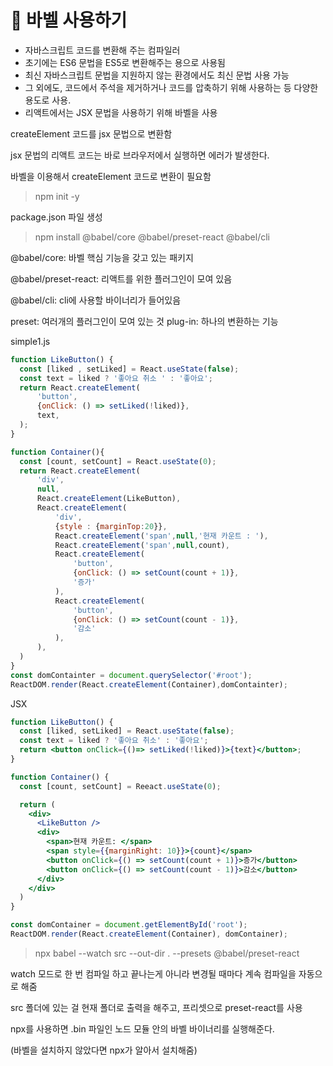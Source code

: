 # :construction_worker: 바벨 사용하기

- 자바스크립트 코드를 변환해 주는 컴파일러
- 초기에는 ES6 문법을 ES5로 변환해주는 용으로 사용됨
- 최신 자바스크립트 문법을 지원하지 않는 환경에서도 최신 문법 사용 가능
- 그 외에도, 코드에서 주석을 제거하거나 코드를 압축하기 위해 사용하는 등 다양한 용도로 사용.
- 리액트에서는 JSX 문법을 사용하기 위해 바벨을 사용


createElement 코드를 jsx 문법으로 변환함
   
jsx 문법의 리액트 코드는 바로 브라우저에서 실행하면 에러가 발생한다.
   
바벨을 이용해서 createElement 코드로 변환이 필요함



> npm init -y

package.json 파일 생성 
   


> npm install @babel/core @babel/preset-react @babel/cli

@babel/core: 바벨 핵심 기능을 갖고 있는 패키지

@babel/preset-react: 리액트를 위한 플러그인이 모여 있음

@babel/cli: cli에 사용할 바이너리가 들어있음


          
preset: 여러개의 플러그인이 모여 있는 것
plug-in: 하나의 변환하는 기능
               



simple1.js

```jsx
function LikeButton() {
  const [liked , setLiked] = React.useState(false);
  const text = liked ? '좋아요 취소 ' : '좋아요';
  return React.createElement(
      'button',
      {onClick: () => setLiked(!liked)},
      text,
  );
}

function Container(){
  const [count, setCount] = React.useState(0);
  return React.createElement(
      'div',
      null,
      React.createElement(LikeButton),
      React.createElement(
          'div',
          {style : {marginTop:20}},
          React.createElement('span',null,'현재 카운트 : '),
          React.createElement('span',null,count),
          React.createElement(
              'button',
              {onClick: () => setCount(count + 1)},
              '증가'
          ),
          React.createElement(
              'button',
              {onClick: () => setCount(count - 1)},
              '감소'
          ),
      ),
  )
}
const domContainter = document.querySelector('#root');
ReactDOM.render(React.createElement(Container),domContainter);
```



JSX

```jsx
function LikeButton() {
  const [liked, setLiked] = React.useState(false);
  const text = liked ? '좋아요 취소' : '좋아요';
  return <button onClick={()=> setLiked(!liked)}>{text}</button>;
}

function Container() {
  const [count, setCount] = Reeact.useState(0);

  return (
    <div>
      <LikeButton />
      <div>
        <span>현재 카운트: </span>
        <span style={{marginRight: 10}}>{count}</span>
        <button onClick={() => setCount(count + 1)}>증가</button>
        <button onClick={() => setCount(count - 1)}>감소</button>
      </div>
    </div>
  )
}

const domContainer = document.getElementById('root');
ReactDOM.render(React.createElement(Container), domContainer);
```




> npx babel --watch src --out-dir . --presets @babel/preset-react

watch 모드로 한 번 컴파일 하고 끝나는게 아니라 변경될 때마다 계속 컴파일을 자동으로 해줌

src 폴더에 있는 걸 현재 폴더로 출력을 해주고, 프리셋으로 preset-react를 사용

npx를 사용하면 .bin 파일인 노드 모듈 안의 바벨 바이너리를 실행해준다.

(바벨을 설치하지 않았다면 npx가 알아서 설치해줌)